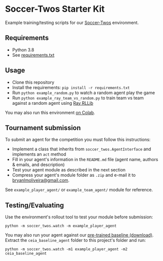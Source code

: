 # Soccer-Twos Starter Kit

Example training/testing scripts for our [Soccer-Twos](https://github.com/bryanoliveira/soccer-twos-env) environment.

## Requirements

- Python 3.8
- See [requirements.txt](requirements.txt)

## Usage

- Clone this repository
- Install the requirements: `pip install -r requirements.txt`
- Run `python example_random.py` to watch a random agent play the game
- Run `python example_ray_team_vs_random.py` to train team vs team against a random agent using [Ray RLLib](https://docs.ray.io/en/latest/rllib.html)

You may also run this environment [on Colab](https://colab.research.google.com/drive/1awcOdo8RU9UdaSRKuqUjvaOTF2O17-os?usp=sharing).

## Tournament submission

To submit an agent for the competition you must follow this instructions:

- Implement a class that inherits from `soccer_twos.AgentInterface` and implements an `act` method
- Fill in your agent's information in the `README.md` file (agent name, authors & emails, and description)
- Test your agent module as described in the next section
- Compress your agent's module folder as `.zip` and e-mail it to bryanlmoliveira@gmail.com.

See `example_player_agent/` or `example_team_agent/` module for reference.

## Testing/Evaluating

Use the environment's rollout tool to test your module before submission:

`python -m soccer_twos.watch -m example_player_agent`

You may also run your agent against our [pre-trained baseline (download)](https://drive.google.com/file/d/1WEjr48D7QG9uVy1tf4GJAZTpimHtINzE/view?usp=sharing). Extract the `ceia_baseline_agent` folder to this project's folder and run:

`python -m soccer_twos.watch -m1 example_player_agent -m2 ceia_baseline_agent`
